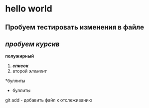 # hello world

## Пробуем тестировать изменения в файле

## *пробуем курсив*

**полужирный**

 1. ***список***
 2. второй *элемент*

 *буллиты 
 * буллиты

git add - добавить файл к отслеживанию

